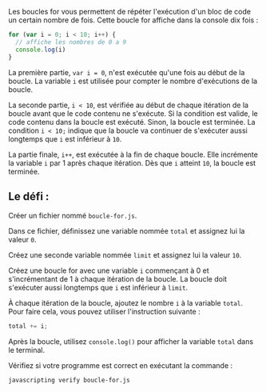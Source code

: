 Les boucles for vous permettent de répéter l'exécution d'un bloc de code un certain nombre de fois. Cette boucle for affiche dans la console dix fois :

```js
for (var i = 0; i < 10; i++) {
  // affiche les nombres de 0 a 9
  console.log(i)
}
```

La première partie, `var i = 0`, n'est exécutée qu'une fois au début de la boucle. La variable `i` est utilisée pour compter le nombre d'exécutions de la boucle.

La seconde partie, `i < 10`, est vérifiée au début de chaque itération de la boucle avant que le code contenu ne s'exécute. Si la condition est valide, le code contenu dans la boucle est exécuté. Sinon, la boucle est terminée. La condition `i < 10;` indique que la boucle va continuer de s'exécuter aussi longtemps que `i` est inférieur à `10`.

La partie finale, `i++`, est exécutée à la fin de chaque boucle. Elle incrémente la variable `i` par 1 après chaque itération. Dès que `i` atteint `10`, la boucle est terminée.

## Le défi :

Créer un fichier nommé `boucle-for.js`.

Dans ce fichier, définissez une variable nommée `total` et assignez lui la valeur `0`.

Créez une seconde variable nommée `limit` et assignez lui la valeur `10`.

Créez une boucle for avec une variable `i` commençant à 0 et s'incrémentant de 1 à chaque itération de la boucle. La boucle doit s'exécuter aussi longtemps que `i` est inférieur à `limit`.

À chaque itération de la boucle, ajoutez le nombre `i` à la variable `total`. Pour faire cela, vous pouvez utiliser l'instruction suivante :

```js
total += i;
```

Après la boucle, utilisez `console.log()` pour afficher la variable `total` dans le terminal.

Vérifiez si votre programme est correct en exécutant la commande :

```bash
javascripting verify boucle-for.js
```
